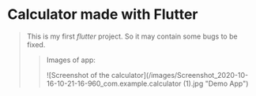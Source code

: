 # Calculator made with Flutter

>This is my first *flutter* project. So it may contain some bugs to be fixed.
>>Images of app:
>>
>>![Screenshot of the calculator](/images/Screenshot_2020-10-16-10-21-16-960_com.example.calculator (1).jpg "Demo App")
